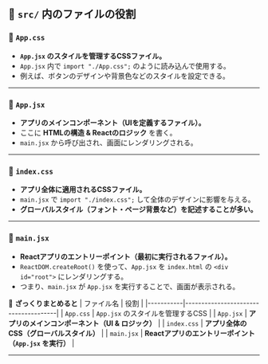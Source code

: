 ## 📂 `src/` 内のファイルの役割

### **📄 `App.css`**
- **`App.jsx` のスタイルを管理するCSSファイル。**
- `App.jsx` 内で `import "./App.css";` のように読み込んで使用する。
- 例えば、ボタンのデザインや背景色などのスタイルを設定できる。

---

### **📄 `App.jsx`**
- **アプリのメインコンポーネント（UIを定義するファイル）。**
- ここに **HTMLの構造 & Reactのロジック** を書く。
- `main.jsx` から呼び出され、画面にレンダリングされる。

---

### **📄 `index.css`**
- **アプリ全体に適用されるCSSファイル。**
- `main.jsx` で `import "./index.css";` して全体のデザインに影響を与える。
- **グローバルスタイル（フォント・ページ背景など）を記述することが多い。**

---

### **📄 `main.jsx`**
- **Reactアプリのエントリーポイント（最初に実行されるファイル）。**
- `ReactDOM.createRoot()` を使って、`App.jsx` を `index.html` の `<div id="root">` にレンダリングする。
- つまり、`main.jsx` が `App.jsx` を実行することで、画面が表示される。

📌 **ざっくりまとめると**
| ファイル名 | 役割 |
|-----------|--------------------------------------|
| `App.css` | `App.jsx` のスタイルを管理するCSS |
| `App.jsx` | **アプリのメインコンポーネント（UI & ロジック）** |
| `index.css` | **アプリ全体のCSS（グローバルスタイル）** |
| `main.jsx` | **Reactアプリのエントリーポイント（`App.jsx` を実行）** |

---
